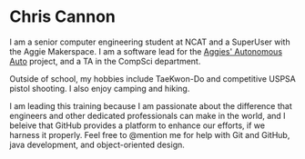 # Chris Cannon

I am a senior computer engineering student at NCAT and a SuperUser with the Aggie Makerspace. I am a software lead for the [Aggies'
Autonomous Auto](http://a3.ncat.edu) project, and a TA in the CompSci department.

Outside of school, my hobbies include TaeKwon-Do and competitive USPSA pistol shooting. I also enjoy camping and hiking.

I am leading this training because I am passionate about the difference that engineers and other dedicated professionals can make in the
world, and I beleive that GitHub provides a platform to enhance our efforts, if we harness it properly. Feel free to @mention me for
help with Git and GitHub, java development, and object-oriented design.
